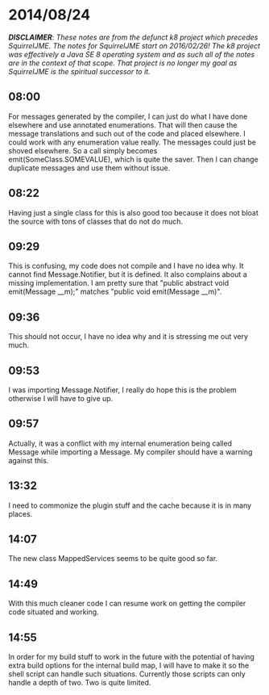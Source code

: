 # 2014/08/24

***DISCLAIMER***: _These notes are from the defunct k8 project which_
_precedes SquirrelJME. The notes for SquirrelJME start on 2016/02/26!_
_The k8 project was effectively a Java SE 8 operating system and as such_
_all of the notes are in the context of that scope. That project is no_
_longer my goal as SquirrelJME is the spiritual successor to it._

## 08:00

For messages generated by the compiler, I can just do what I have done
elsewhere and use annotated enumerations. That will then cause the message
translations and such out of the code and placed elsewhere. I could work with
any enumeration value really. The messages could just be shoved elsewhere. So
a call simply becomes emit(SomeClass.SOMEVALUE), which is quite the saver.
Then I can change duplicate messages and use them without issue.

## 08:22

Having just a single class for this is also good too because it does not bloat
the source with tons of classes that do not do much.

## 09:29

This is confusing, my code does not compile and I have no idea why. It cannot
find Message.Notifier, but it is defined. It also complains about a missing
implementation. I am pretty sure that "public abstract void emit(Message
__m);" matches "public void emit(Message __m)".

## 09:36

This should not occur, I have no idea why and it is stressing me out very
much.

## 09:53

I was importing Message.Notifier, I really do hope this is the problem
otherwise I will have to give up.

## 09:57

Actually, it was a conflict with my internal enumeration being called Message
while importing a Message. My compiler should have a warning against this.

## 13:32

I need to commonize the plugin stuff and the cache because it is in many
places.

## 14:07

The new class MappedServices seems to be quite good so far.

## 14:49

With this much cleaner code I can resume work on getting the compiler code
situated and working.

## 14:55

In order for my build stuff to work in the future with the potential of having
extra build options for the internal build map, I will have to make it so the
shell script can handle such situations. Currently those scripts can only
handle a depth of two. Two is quite limited.

